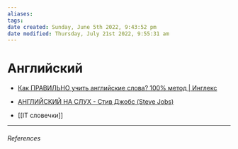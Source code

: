 ```yaml
---
aliases: 
tags: 
date created: Sunday, June 5th 2022, 9:43:52 pm
date modified: Thursday, July 21st 2022, 9:55:31 am
---
```


# Английский

- [Как ПРАВИЛЬНО учить английские слова? 100% метод | Инглекс](https://www.youtube.com/watch?v=Iai7w-scpU4&list=WL&index=6&t=1s)

- [АНГЛИЙСКИЙ НА СЛУХ - Стив Джобс (Steve Jobs)](https://www.youtube.com/watch?v=xv0jTKEenFY&list=WL&index=2&t=217s)

- [[IT словечки]]

---

###### References
